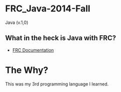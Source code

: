 # FRC_Java-2014-Fall
Java (v.1,0)

## What in the heck is Java with FRC? 
- [FRC Documentation](https://docs.wpilib.org/en/stable/docs/zero-to-robot/step-4/creating-benchtop-test-program-cpp-java.html)

# The Why?
This was my 3rd programming language I learned.
